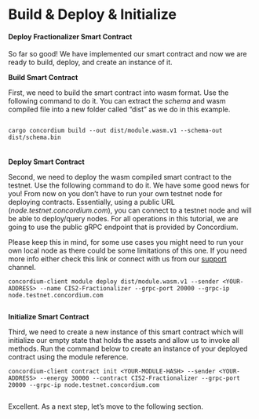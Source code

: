 # Build & Deploy & Initialize

#### Deploy Fractionalizer Smart Contract

So far so good! We have implemented our smart contract and now we are ready to build, deploy, and create an instance of it.&#x20;

**Build Smart Contract**

First, we need to build the smart contract into wasm format. Use the following command to do it. You can extract the _schema_ and wasm compiled file into a new folder called “dist” as we do in this example.

```

cargo concordium build --out dist/module.wasm.v1 --schema-out dist/schema.bin
```

####

<figure><img src="https://cdn-images-1.medium.com/max/1600/1*jGE2i-KC3A57qoH9IEDr7w.png" alt=""><figcaption></figcaption></figure>

**Deploy Smart Contract**

Second, we need to deploy the wasm compiled smart contract to the testnet. Use the following command to do it. We have some good news for you! From now on you don’t have to run your own testnet node for deploying contracts. Essentially, using a public URL (_node.testnet.concordium.com_), you can connect to a testnet node and will be able to deploy/query nodes. For all operations in this tutorial, we are going to use the public gRPC endpoint that is provided by Concordium.&#x20;

Please keep this in mind, for some use cases you might need to run your own local node as there could be some limitations of this one. If you need more info either check this link or connect with us from our [support](http://support.concordium.software) channel.

```
concordium-client module deploy dist/module.wasm.v1 --sender <YOUR-ADDRESS> --name CIS2-Fractionalizer --grpc-port 20000 --grpc-ip node.testnet.concordium.com
```

<figure><img src="https://cdn-images-1.medium.com/max/1600/1*HKHI7MeCSqCmBQYiWQf5Bw.png" alt=""><figcaption></figcaption></figure>

**Initialize Smart Contract**

Third, we need to create a new instance of this smart contract which will initialize our empty state that holds the assets and allow us to invoke all methods. Run the command below to create an instance of your deployed contract using the module reference.

```
concordium-client contract init <YOUR-MODULE-HASH> --sender <YOUR-ADDRESS> --energy 30000 --contract CIS2-Fractionalizer --grpc-port 20000 --grpc-ip node.testnet.concordium.com
```

<figure><img src="https://cdn-images-1.medium.com/max/1600/1*1Wz0C2gtyxAAlX4q9uOZRg.png" alt=""><figcaption></figcaption></figure>

Excellent. As a next step, let’s move to the following section.
